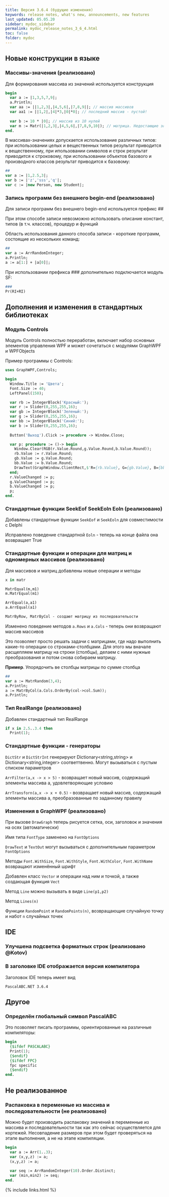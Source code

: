 ```yaml
---
title: Версия 3.6.4 (будущие изменения)
keywords: release notes, what's new, announcements, new features
last_updated: 05.05.20
sidebar: mydoc_sidebar
permalink: mydoc_release_notes_3_6_4.html
toс: false
folder: mydoc
---
```


## Новые конструкции в языке

### Массивы-значения (реализовано)

Для формирования массива из значений используется конструкция

```pascal
begin
  var a := |1,3,5,7,9|;
  a.Println;
  var aa := ||1,2,3|,|4,5,6|,|7,8,9||; // массив массивов
  var aa1 := ||1,2|,|4|*3,|0|*0|; // последний массив - пустой!
 
  var b := 10 * |0|; // массив из 10 нулей
  var m := Matr(|1,2,3|,|4,5,6|,|7,8,9,10|); // матрица. Недостающие элементы заполняются нулями
end.  
```

В массивах-значениях допускается использование различных типов: при использовании целых и вещественных типов результат приводится к вещественному, при ипользовании символов и строк результат приводится к строковому, при использовании объектов базового и производного классов результат приводится к базовому:

```pascal
##
var a := |1,2.5,3|;
var b := |'z','sss','q'|;
var c := |new Person, new Student|;
```

### Запись программ без внешнего begin-end (реализовано)

Для записи программ без внешнего begin-end используется префикс ##

При этом способе записи невозможно использовать описание констант, типов (в т.ч. классов), процедур и функций

Область использования данного способа записи - короткие программ, состоящие из нескольких команд:

```pascal
##
var a := ArrRandomInteger;
a.Println;
a := a[1:] + |a[0]|;
```

При использовании префикса ### дополнительно подключается модуль SF:

```pascal
###
Pr(RI+RI)
```

## Дополнения и изменения в стандартных библиотеках

### Модуль Controls

Модуль Controls полностью переработан, включает набор основных элементов управления WPF и может сочетаться с модулями GraphWPF и WPFObjects

Пример программы с Controls:

```pascal
uses GraphWPF,Controls;

begin
  Window.Title := 'Цвета';
  Font.Size := 40;
  LeftPanel(150);

  var rb := IntegerBlock('Красный:');
  var r := Slider(0,255,255,16);
  var gb := IntegerBlock('Зеленый:');
  var g := Slider(0,255,255,16);
  var bb := IntegerBlock('Синий:');
  var b := Slider(0,255,255,16);
  
  Button('Выход').Click := procedure -> Window.Close;

  var p: procedure := ()-> begin
    Window.Clear(RGB(r.Value.Round,g.Value.Round,b.Value.Round));
    rb.Value := r.Value.Round;
    gb.Value := g.Value.Round;
    bb.Value := b.Value.Round;
    DrawText(GraphWindow.ClientRect,$'R={rb.Value}, G={gb.Value}, B={bb.Value}');
  end;
  r.ValueChanged := p;
  g.ValueChanged := p;
  b.ValueChanged := p;
  p;
end.
```

### Стандартные функции SeekEof SeekEoln Eoln (реализовано)

Добавлены стандартные функции `SeekEof` и `SeekEoln` для совместимости с Delphi

Исправлено поведение стандартной `Eoln` - теперь на конце файла она возвращает True

### Стандартные функции и операции для матриц и одномерных массивов (реализовано)

Для массивов и матриц добавлены новые операции и методы

```pascal
x in matr

MatrEqual(m,m1)
m.MatrEqual(m1)

ArrEqual(a,a1)
a.ArrEqual(a1)

MatrByRow, MatrByCol - создают матрицу из последовательости
```

Изменено поведение методов `a.Rows` и `a.Cols` - теперь они возвращают массив массивов

Это позволяет просто решать задачи с матрицами, где надо выполнить какие-то операции со строками-столбцами. 
Для этого мы вначале расщепляем матрицу на строки (столбцы), делаем с ними нужные преобразования и потом снова собираем матрицу.

**Пример**. Упорядочить ве столбцы матрицы по сумме столбца

```pascal
##
var a := MatrRandom(3,4);
a.Println;
a := MatrByCol(a.Cols.OrderBy(col->col.Sum));
a.Println;
```

### Тип RealRange (реализовано)

Добавлен стандартный тип RealRange
```pascal
if x in 2.5..3.4 then
  Print(1);
```

### Стандартные функции - генераторы

`DictStr` и `DictStrInt` генерируют Dictionary<string,string> и Dictionary<string,integer> соответтвенно. Могут вызываться с пустым списком параметров

`ArrFilter(a,x -> x > 5)` - возвращает новый массив, содержащий элементы массива a, удовлетворяющие условию

`ArrTransforn(a,x -> x + 0.5)` - возвращает новый массив, содержащий элементы массива a, преобразованные по заданному правилу

### Изменения в GraphWPF (реализовано)

При вызове `DrawGraph` теперь рисуется сетка, оси, заголовок и значения на осях (автоматически)

Имя типа `FontType` заменено на `FontOptions`

`DrawText` и `TextOut` могут вызываться с дополнительным параметром `FontOptions`

Методы `Font.WithSize`, `Font.WithStyle`, `Font.WithColor`, `Font.WithName` возвращают изменённый шрифт

Добавлен класс `Vector` и операции над ним и точкой, а также создающая функция `Vect`

Метод `Line` можно вызывать в виде `Line(p1,p2)`

Метод `Lines(n)`

Функции `RandomPoint` и `RandomPoints(n)`, возвращающие случайную точку и набот `n` случайных точек 


## IDE

###  Улучшена подсветка форматных строк (реализовано @Kotov)

###  В заголовке IDE отображается версия компилятора

Заголовок IDE теперь имеет вид 

```
PascalABC.NET 3.6.4
```

## Другое

###  Определён глобальный символ PascalABC

Это позволяет писать программы, ориентированные на различные компиляторы:

```pascal
begin
  {$ifdef PASCALABC}
  Print(1);  
  {$endif}
  {$ifdef FPC}
  fpc specific 
  {$endif}
end.
```


## Не реализованное

### Распаковка в переменные из массива и последовательности (не реализовано)

Можно будет производить распаковку значений в переменные из массива и последовательности так как это сейчас осуществляется для кортежей. Несовпадение размеров при этом будет проверяться на этапе выполнения, а не на этапе компиляции.

```pascal
begin
  var a := Arr(1..3);
  var (x,y,z) := a;
  (x,y,z) := a;
  
  var seq := ArrRandomInteger(10).Order.Distinct;
  var (min,min2) := seq;
end.
```





{% include links.html %}

